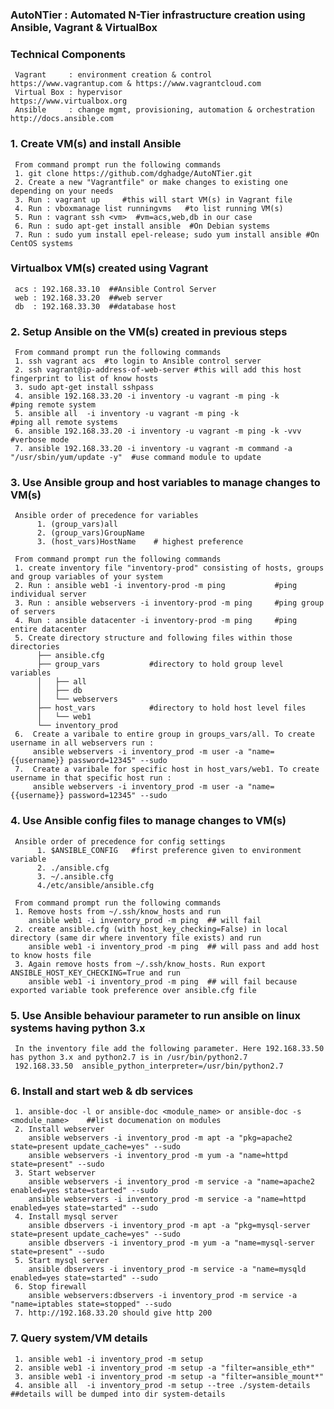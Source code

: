 ### AutoNTier : Automated N-Tier infrastructure creation using Ansible, Vagrant & VirtualBox

###  Technical Components
     Vagrant     : environment creation & control                         https://www.vagrantup.com & https://www.vagrantcloud.com
     Virtual Box : hypervisor                                             https://www.virtualbox.org
     Ansible     : change mgmt, provisioning, automation & orchestration  http://docs.ansible.com

###  1. Create VM(s) and install Ansible
     From command prompt run the following commands
     1. git clone https://github.com/dghadge/AutoNTier.git
     2. Create a new "Vagrantfile" or make changes to existing one depending on your needs
     3. Run : vagrant up     #this will start VM(s) in Vagrant file
     4. Run : vboxmanage list runningvms   #to list running VM(s)
     5. Run : vagrant ssh <vm>  #vm=acs,web,db in our case
     6. Run : sudo apt-get install ansible  #On Debian systems
     7. Run : sudo yum install epel-release; sudo yum install ansible #On CentOS systems

###  Virtualbox VM(s) created using Vagrant
     acs : 192.168.33.10  ##Ansible Control Server
     web : 192.168.33.20  ##web server
     db  : 192.168.33.30  ##database host

###  2. Setup Ansible on the VM(s) created in previous steps
     From command prompt run the following commands
     1. ssh vagrant acs  #to login to Ansible control server
     2. ssh vagrant@ip-address-of-web-server #this will add this host fingerprint to list of know hosts
     3. sudo apt-get install sshpass
     4. ansible 192.168.33.20 -i inventory -u vagrant -m ping -k      #ping remote system
     5. ansible all  -i inventory -u vagrant -m ping -k               #ping all remote systems
     6. ansible 192.168.33.20 -i inventory -u vagrant -m ping -k -vvv #verbose mode
     7. ansible 192.168.33.20 -i inventory -u vagrant -m command -a "/usr/sbin/yum/update -y"  #use command module to update 

###  3. Use Ansible group and host variables to manage changes to VM(s)
     Ansible order of precedence for variables 
          1. (group_vars)all  
          2. (group_vars)GroupName
          3. (host_vars)HostName    # highest preference
     
     From command prompt run the following commands
     1. create inventory file "inventory-prod" consisting of hosts, groups and group variables of your system
     2. Run : ansible web1 -i inventory-prod -m ping           #ping individual server
     3. Run : ansible webservers -i inventory-prod -m ping     #ping group of servers
     4. Run : ansible datacenter -i inventory-prod -m ping     #ping entire datacenter
     5. Create directory structure and following files within those directories 
          ├── ansible.cfg
          ├── group_vars           #directory to hold group level variables
          │   ├── all
          │   ├── db
          │   └── webservers
          ├── host_vars            #directory to hold host level files
          │   └── web1
          └── inventory_prod
     6.  Create a varibale to entire group in groups_vars/all. To create username in all webservers run :
         ansible webservers -i inventory_prod -m user -a "name={{username}} password=12345" --sudo  
     7.  Create a varibale for specific host in host_vars/web1. To create username in that specific host run :
         ansible webservers -i inventory_prod -m user -a "name={{username}} password=12345" --sudo  

###  4. Use Ansible config files to manage changes to VM(s)
     Ansible order of precedence for config settings
          1. $ANSIBLE_CONFIG   #first preference given to environment variable
          2. ./ansible.cfg
          3. ~/.ansible.cfg
          4./etc/ansible/ansible.cfg
     
     From command prompt run the following commands
     1. Remove hosts from ~/.ssh/know_hosts and run
        ansible web1 -i inventory_prod -m ping  ## will fail
     2. create ansible.cfg (with host_key_checking=False) in local directory (same dir where inventory file exists) and run
        ansible web1 -i inventory_prod -m ping  ## will pass and add host to know hosts file
     3. Again remove hosts from ~/.ssh/know_hosts. Run export ANSIBLE_HOST_KEY_CHECKING=True and run
        ansible web1 -i inventory_prod -m ping  ## will fail because exported variable took preference over ansible.cfg file

###  5. Use Ansible behaviour parameter to run ansible on linux systems having python 3.x
     In the inventory file add the following parameter. Here 192.168.33.50 has python 3.x and python2.7 is in /usr/bin/python2.7
     192.168.33.50  ansible_python_interpreter=/usr/bin/python2.7

###  6. Install and start web & db services
     1. ansible-doc -l or ansible-doc <module_name> or ansible-doc -s <module_name>    ##list documenation on modules
     2. Install webserver
        ansible webservers -i inventory_prod -m apt -a "pkg=apache2 state=present update_cache=yes" --sudo
        ansible webservers -i inventory_prod -m yum -a "name=httpd state=present" --sudo
     3. Start webserver
        ansible webservers -i inventory_prod -m service -a "name=apache2 enabled=yes state=started" --sudo
        ansible webservers -i inventory_prod -m service -a "name=httpd enabled=yes state=started" --sudo
     4. Install mysql server
        ansible dbservers -i inventory_prod -m apt -a "pkg=mysql-server state=present update_cache=yes" --sudo
        ansible dbservers -i inventory_prod -m yum -a "name=mysql-server state=present" --sudo
     5. Start mysql server
        ansible dbservers -i inventory_prod -m service -a "name=mysqld enabled=yes state=started" --sudo
     6. Stop firewall
        ansible webservers:dbservers -i inventory_prod -m service -a "name=iptables state=stopped" --sudo
     7. http://192.168.33.20 should give http 200 
     
###  7. Query system/VM details 
     1. ansible web1 -i inventory_prod -m setup
     2. ansible web1 -i inventory_prod -m setup -a "filter=ansible_eth*"
     3. ansible web1 -i inventory_prod -m setup -a "filter=ansible_mount*"
     4. ansible all  -i inventory_prod -m setup --tree ./system-details    ##details will be dumped into dir system-details
         


